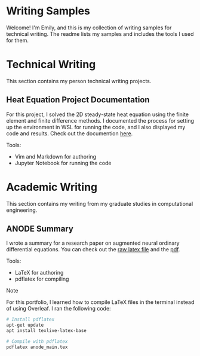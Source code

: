# Writing Samples

Welcome! I'm Emily, and this is my collection of writing samples for technical writing. The readme lists my samples and includes the tools I used for them.

# Technical Writing

This section contains my person technical writing projects.

## Heat Equation Project Documentation

For this project, I solved the 2D steady-state heat equation using the finite element and finite difference methods. I documented the process for setting up the environment in WSL for running the code, and I also displayed my code and results. Check out the documention [here](HeatEquation.md).

Tools:
- Vim and Markdown for authoring
- Jupyter Notebook for running the code

# Academic Writing

This section contains my writing from my graduate studies in computational engineering. 

## ANODE Summary

I wrote a summary for a research paper on augmented neural ordinary differential equations. You can check out the [raw latex file](AcademicWriting/anode_main.tex) and the [pdf](AcademicWriting/anode_main.pdf).

Tools:
- LaTeX for authoring
- pdflatex for compiling 

> [!NOTE]
> For this portfolio, I learned how to compile LaTeX files in the terminal instead of using Overleaf. I ran the following code:

```bash
# Install pdflatex
apt-get update
apt install texlive-latex-base

# Compile with pdflatex
pdflatex anode_main.tex
```
